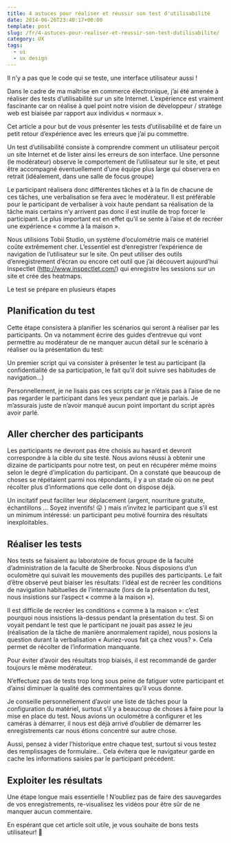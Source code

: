 ```yaml
--- 
title: 4 astuces pour réaliser et réussir son test d'utilisabilité
date: 2014-06-26T23:40:17+00:00
template: post
slug: /fr/4-astuces-pour-realiser-et-reussir-son-test-dutilisabilite/
category: UX
tags:
  - ui
  - ux design
---
```


Il n&rsquo;y a pas que le code qui se teste, une interface utilisateur aussi !

Dans le cadre de ma maîtrise en commerce électronique, j&rsquo;ai été amenée à réaliser des tests d&rsquo;utilisabilité sur un site Internet. L&rsquo;expérience est vraiment fascinante car on réalise à quel point notre vision de développeur / stratège web est biaisée par rapport aux individus « normaux ».
  
Cet article a pour but de vous présenter les tests d&rsquo;utilisabilité et de faire un petit retour d&rsquo;expérience avec les erreurs que j&rsquo;ai pu commettre.

Un test d&rsquo;utilisabilité consiste à comprendre comment un utilisateur perçoit un site Internet et de lister ainsi les erreurs de son interface. Une personne (le modérateur) observe le comportement de l&rsquo;utilisateur sur le site, et peut être accompagné éventuellement d&rsquo;une équipe plus large qui observera en retrait (idéalement, dans une salle de focus groupe)

Le participant réalisera donc différentes tâches et à la fin de chacune de ces tâches, une verbalisation se fera avec le modérateur. Il est préférable pour le participant de verbaliser à voix haute pendant sa réalisation de la tâche mais certains n&rsquo;y arrivent pas donc il est inutile de trop forcer le participant. Le plus important est en effet qu&rsquo;il se sente à l&rsquo;aise et de recréer une expérience « comme à la maison ».

Nous utilisions Tobii Studio, un système d&rsquo;oculométrie mais ce matériel coûte extrêmement cher. L&rsquo;essentiel est d&rsquo;enregistrer l&rsquo;expérience de navigation de l&rsquo;utilisateur sur le site. On peut utiliser des outils d&rsquo;enregistrement d&rsquo;écran ou encore cet outil que j&rsquo;ai découvert aujourd&rsquo;hui Inspectlet (http://www.inspectlet.com/) qui enregistre les sessions sur un site et crée des heatmaps.
  
Le test se prépare en plusieurs étapes
  
## Planification du test
  
Cette étape consistera à planifier les scénarios qui seront à réaliser par les participants. On va notamment écrire des guides d&rsquo;entrevue qui vont permettre au modérateur de ne manquer aucun détail sur le scénario à réaliser ou la présentation du test:

Un premier script qui va consister à présenter le test au participant (la confidentialité de sa participation, le fait qu&rsquo;il doit suivre ses habitudes de navigation&#8230;)

Personnellement, je ne lisais pas ces scripts car je n&rsquo;étais pas à l&rsquo;aise de ne pas regarder le participant dans les yeux pendant que je parlais. Je m&rsquo;assurais juste de n&rsquo;avoir manqué aucun point important du script après avoir parlé.

## Aller chercher des participants
  
Les participants ne devront pas être choisis au hasard et devront correspondre à la cible du site testé. Nous avions réussi à obtenir une dizaine de participants pour notre test, on peut en récupérer même moins selon le degré d&rsquo;implication du participant. On a constaté que beaucoup de choses se répétaient parmi nos répondants, il y a un stade où on ne peut récolter plus d&rsquo;informations que celle dont on dispose déjà.
  
Un incitatif peut faciliter leur déplacement (argent, nourriture gratuite, échantillons &#8230; Soyez inventifs! 😛 ) mais n&rsquo;invitez le participant que s&rsquo;il est un minimum intéressé: un participant peu motivé fournira des résultats inexploitables.
  
## Réaliser les tests 
  
Nos tests se faisaient au laboratoire de focus groupe de la faculté d&rsquo;administration de la faculté de Sherbrooke. Nous disposions d&rsquo;un oculomètre qui suivait les mouvements des pupilles des participants. Le fait d&rsquo;être observé peut biaiser les résultats: l&rsquo;idéal est de recréer les conditions de navigation habituelles de l&rsquo;internaute (lors de la présentation du test, nous insistions sur l&rsquo;aspect « comme à la maison »).
  
Il est difficile de recréer les conditions « comme à la maison »: c&rsquo;est pourquoi nous insistions là-dessus pendant la présentation du test. Si on voyait pendant le test que le participant ne jouait pas assez le jeu (réalisation de la tâche de manière anormalement rapide), nous posions la question durant la verbalisation « Auriez-vous fait ça chez vous? ». Cela permet de récolter de l&rsquo;information manquante.
  
Pour éviter d&rsquo;avoir des résultats trop biaisés, il est recommandé de garder toujours le même modérateur.  

N&rsquo;effectuez pas de tests trop long sous peine de fatiguer votre participant et d&rsquo;ainsi diminuer la qualité des commentaires qu&rsquo;il vous donne.

Je conseille personnellement d&rsquo;avoir une liste de tâches pour la configuration du matériel, surtout s&rsquo;il y a beaucoup de choses à faire pour la mise en place du test. Nous avions un oculomètre à configurer et les caméras à démarrer, il nous est déjà arrivé d&rsquo;oublier de démarrer les enregistrements car nous étions concentré sur autre chose.
  
Aussi, pensez à vider l&rsquo;historique entre chaque test, surtout si vous testez des remplissages de formulaire&#8230; Cela évitera que le navigateur garde en cache les informations saisies par le participant précédent.
  
## Exploiter les résultats
  
Une étape longue mais essentielle ! N&rsquo;oubliez pas de faire des sauvegardes de vos enregistrements, re-visualisez les vidéos pour être sûr de ne manquer aucun commentaire.
  
En espérant que cet article soit utile, je vous souhaite de bons tests utilisateur! 🙂
